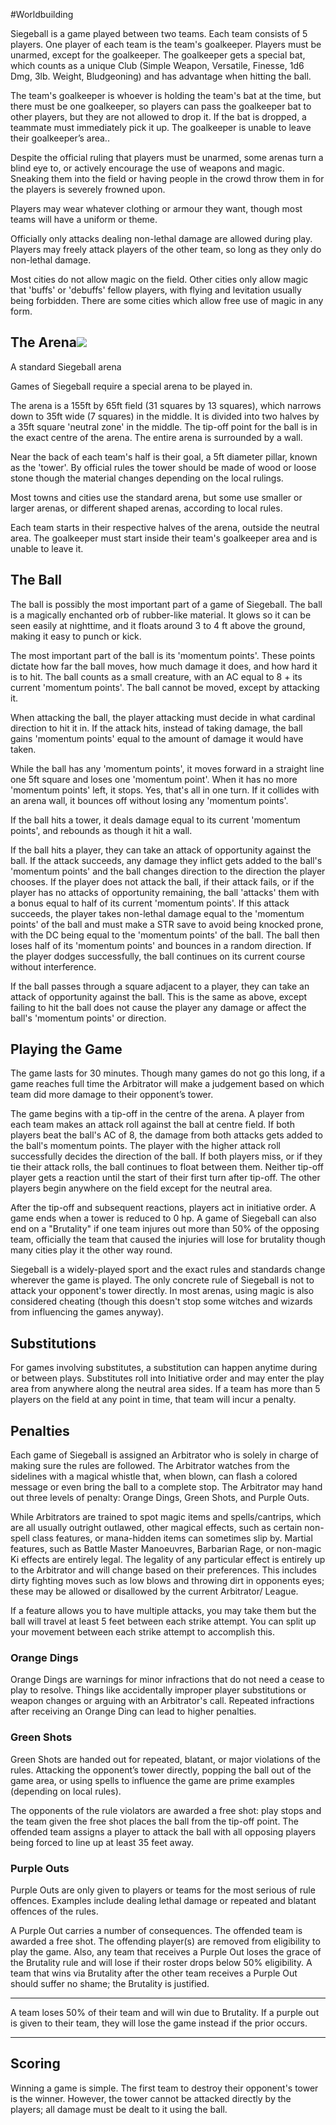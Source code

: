 #Worldbuilding 

Siegeball is a game played between two teams. Each team consists of 5 players. One player of each team is the team's goalkeeper. Players must be unarmed, except for the goalkeeper. The goalkeeper gets a special bat, which counts as a unique Club (Simple Weapon, Versatile, Finesse, 1d6 Dmg, 3lb. Weight, Bludgeoning) and has advantage when hitting the ball. 

  

The team's goalkeeper is whoever is holding the team's bat at the time, but there must be one goalkeeper, so players can pass the goalkeeper bat to other players, but they are not allowed to drop it. If the bat is dropped, a teammate must immediately pick it up. The goalkeeper is unable to leave their goalkeeper’s area..

  

Despite the official ruling that players must be unarmed, some arenas turn a blind eye to, or actively encourage the use of weapons and magic. Sneaking them into the field or having people in the crowd throw them in for the players is severely frowned upon.

  

Players may wear whatever clothing or armour they want, though most teams will have a uniform or theme.

  

Officially only attacks dealing non-lethal damage are allowed during play. Players may freely attack players of the other team, so long as they only do non-lethal damage.

  

Most cities do not allow magic on the field. Other cities only allow magic that 'buffs' or 'debuffs' fellow players, with flying and levitation usually being forbidden. There are some cities which allow free use of magic in any form.

  

## The Arena![](https://lh5.googleusercontent.com/hjrf6c4V-PeAOh_ID2zahkX_aAK7Ud8nh7pjfbJZi2HxTdoJkaYZ60oGLGuuFRGOGAGS4g91912I_rFkxI3Hbtod6NWDqioBPbHAV_E_6jV6eqR3QHgcOMXU9x9_ZYVZId59HT_zVYWdnuzuwvPmK5w)

  

A standard Siegeball arena

Games of Siegeball require a special arena to be played in. 

  

The arena is a 155ft by 65ft field (31 squares by 13 squares), which narrows down to 35ft wide (7 squares) in the middle. It is divided into two halves by a 35ft square 'neutral zone' in the middle. The tip-off point for the ball is in the exact centre of the arena. The entire arena is surrounded by a wall. 

  

Near the back of each team's half is their goal, a 5ft diameter pillar, known as the 'tower'. By official rules the tower should be made of wood or loose stone though the material changes depending on the local rulings.

  

Most towns and cities use the standard arena, but some use smaller or larger arenas, or different shaped arenas, according to local rules.

  

Each team starts in their respective halves of the arena, outside the neutral area. The goalkeeper must start inside their team's goalkeeper area and is unable to leave it.

  

## The Ball

The ball is possibly the most important part of a game of Siegeball. The ball is a magically enchanted orb of rubber-like material. It glows so it can be seen easily at nighttime, and it floats around 3 to 4 ft above the ground, making it easy to punch or kick.

  

The most important part of the ball is its 'momentum points'. These points dictate how far the ball moves, how much damage it does, and how hard it is to hit. The ball counts as a small creature, with an AC equal to 8 + its current 'momentum points'. The ball cannot be moved, except by attacking it.

  

When attacking the ball, the player attacking must decide in what cardinal direction to hit it in. If the attack hits, instead of taking damage, the ball gains 'momentum points' equal to the amount of damage it would have taken.

  

While the ball has any 'momentum points', it moves forward in a straight line one 5ft square and loses one 'momentum point'. When it has no more 'momentum points' left, it stops. Yes, that's all in one turn. If it collides with an arena wall, it bounces off without losing any 'momentum points'.

  

If the ball hits a tower, it deals damage equal to its current 'momentum points', and rebounds as though it hit a wall.

  

If the ball hits a player, they can take an attack of opportunity against the ball. If the attack succeeds, any damage they inflict gets added to the ball's 'momentum points' and the ball changes direction to the direction the player chooses. If the player does not attack the ball, if their attack fails, or if the player has no attacks of opportunity remaining, the ball 'attacks' them with a bonus equal to half of its current 'momentum points'. If this attack succeeds, the player takes non-lethal damage equal to the 'momentum points' of the ball and must make a STR save to avoid being knocked prone, with the DC being equal to the 'momentum points' of the ball. The ball then loses half of its 'momentum points' and bounces in a random direction. If the player dodges successfully, the ball continues on its current course without interference.

  

If the ball passes through a square adjacent to a player, they can take an attack of opportunity against the ball. This is the same as above, except failing to hit the ball does not cause the player any damage or affect the ball's 'momentum points' or direction.

  

## Playing the Game

The game lasts for 30 minutes. Though many games do not go this long, if a game reaches full time the Arbitrator will make a judgement based on which team did more damage to their opponent’s tower.

  

The game begins with a tip-off in the centre of the arena. A player from each team makes an attack roll against the ball at centre field. If both players beat the ball's AC of 8, the damage from both attacks gets added to the ball's momentum points. The player with the higher attack roll successfully decides the direction of the ball. If both players miss, or if they tie their attack rolls, the ball continues to float between them. Neither tip-off player gets a reaction until the start of their first turn after tip-off. The other players begin anywhere on the field except for the neutral area.

  

After the tip-off and subsequent reactions, players act in initiative order. A game ends when a tower is reduced to 0 hp. A game of Siegeball can also end on a "Brutality" if one team injures out more than 50% of the opposing team, officially the team that caused the injuries will lose for brutality though many cities play it the other way round. 

  

Siegeball is a widely-played sport and the exact rules and standards change wherever the game is played. The only concrete rule of Siegeball is not to attack your opponent's tower directly. In most arenas, using magic is also considered cheating (though this doesn't stop some witches and wizards from influencing the games anyway).

  

## Substitutions

For games involving substitutes, a substitution can happen anytime during or between plays. Substitutes roll into Initiative order and may enter the play area from anywhere along the neutral area sides. If a team has more than 5 players on the field at any point in time, that team will incur a penalty.

## Penalties

Each game of Siegeball is assigned an Arbitrator who is solely in charge of making sure the rules are followed. The Arbitrator watches from the sidelines with a magical whistle that, when blown, can flash a colored message or even bring the ball to a complete stop. The Arbitrator may hand out three levels of penalty: Orange Dings, Green Shots, and Purple Outs.

While Arbitrators are trained to spot magic items and spells/cantrips, which are all usually outright outlawed, other magical effects, such as certain non-spell class features, or mana-hidden items can sometimes slip by. Martial features, such as Battle Master Manoeuvres, Barbarian Rage, or non-magic Ki effects are entirely legal. The legality of any particular effect is entirely up to the Arbitrator and will change based on their preferences. This includes dirty fighting moves such as low blows and throwing dirt in opponents eyes; these may be allowed or disallowed by the current Arbitrator/ League.

  

If a feature allows you to have multiple attacks, you may take them but the ball will travel at least 5 feet between each strike attempt. You can split up your movement between each strike attempt to accomplish this.

  

### Orange Dings

Orange Dings are warnings for minor infractions that do not need a cease to play to resolve. Things like accidentally improper player substitutions or weapon changes or arguing with an Arbitrator's call. Repeated infractions after receiving an Orange Ding can lead to higher penalties.

### Green Shots

Green Shots are handed out for repeated, blatant, or major violations of the rules. Attacking the opponent’s tower directly, popping the ball out of the game area, or using spells to influence the game are prime examples (depending on local rules).

  

The opponents of the rule violators are awarded a free shot: play stops and the team given the free shot places the ball from the tip-off point. The offended team assigns a player to attack the ball with all opposing players being forced to line up at least 35 feet away.

### Purple Outs

Purple Outs are only given to players or teams for the most serious of rule offences. Examples include dealing lethal damage or repeated and blatant offences of the rules.

A Purple Out carries a number of consequences. The offended team is awarded a free shot. The offending player(s) are removed from eligibility to play the game. Also, any team that receives a Purple Out loses the grace of the Brutality rule and will lose if their roster drops below 50% eligibility. A team that wins via Brutality after the other team receives a Purple Out should suffer no shame; the Brutality is justified.

  

---

A team loses 50% of their team and will win due to Brutality. If a purple out is given to their team, they will lose the game instead if the prior occurs.

---

  

## Scoring

Winning a game is simple. The first team to destroy their opponent's tower is the winner. However, the tower cannot be attacked directly by the players; all damage must be dealt to it using the ball.

